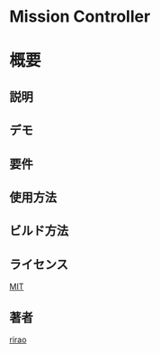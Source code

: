 # Mission Controller

# 概要

## 説明

## デモ

## 要件

## 使用方法

## ビルド方法

## ライセンス

[MIT](https://github.com/tcnksm/tool/blob/master/LICENCE)

## 著者

[rirao](https://github.com/riraosan)